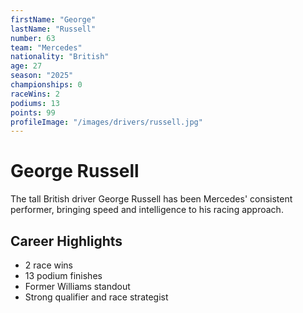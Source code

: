 ```yaml
---
firstName: "George"
lastName: "Russell"
number: 63
team: "Mercedes"
nationality: "British"
age: 27
season: "2025"
championships: 0
raceWins: 2
podiums: 13
points: 99
profileImage: "/images/drivers/russell.jpg"
---
```


# George Russell

The tall British driver George Russell has been Mercedes' consistent performer, bringing speed and intelligence to his racing approach.

## Career Highlights

- 2 race wins
- 13 podium finishes
- Former Williams standout
- Strong qualifier and race strategist
